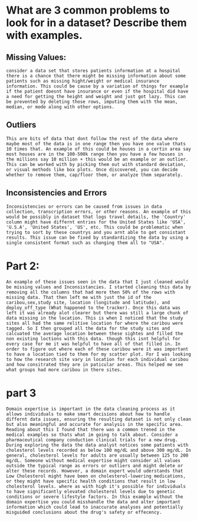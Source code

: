 # What are 3 common problems to look for in a dataset? Describe them with examples.
## Missing Values:
	consider a data set that stores patients information at a hospital there is a chance that there might be missing information about some patients such as missing hight/weight or medical insurance information. This could be cause by a variation of things for example if the patient doesnt have insurance or even if the hospital did have a need for getting the height and weight and just got lazy. This can be prevented by deleting those rows, imputing them with the mean, median, or mode along with other options.
## Outliers
	This are bits of data that dont follow the rest of the data where maybe most of the data is in one range then you have one value thats 10 times that. An example of this could be houses in a certin area say most houses are in the 100-500k range then you have a few houses in the millions say 10 million + this would be an example or an outlier. This can be worked with by picking them out with standard deviation, or visual methods like box plots. Once discovered, you can decide whether to remove them, cap/floor them, or analyze them separately.
## Inconsistencies and Errors
	Inconsistencies or errors can be caused from issues in data collection, transcription errors, or other reasons. An example of this would be possibly in dataset that logs travel details, the 'Country' column might have differnt entries for the United States like 'USA', 'U.S.A', 'United States', 'US', etc. This could be problematic when trying to sort by these countrys and you arnt able to get consistant results. This issue can be fixed by standardizing the data by using a single consistent format such as changing them all to "USA".
# Part 2:
	An example of these issues seen in the data that I just cleaned would be missing values and Inconsistancies. I started cleaning this data by removing all the columns that had more then 50% of the rows with missing data. That then left me with just the id of the caribou,sex,study site, location (longitude and latitude), and deploy_off_type (What happened to the tracker). Once this data was left it was already alot clearer but there was still a large chunk of data missing in the location. This is when I noticed that the study sites all had the same relitive location for where the caribou were tagged. So I then grouped all the data for the study sites and calcuated the average location between these sightes and filled the non existing loctions with this data. though this isnt helpful for every case for me it was helpful to have all of that filled in. In order to figure out where each of these caribou were it was important to have a location tied to them for my scatter plot. For I was looking to how the research site vary in location for each individual caribou and how consitrated they are in paticular areas. This helped me see what groups had more caribou in there sites.
# part 3
	Domain expertise is important in the data cleaning process as it allows individuals to make smart decisions about how to handle differnt data issues, ensuring the resulting dataset is not only clean but also meaningful and accurate for analysis in the specific area. Reading about this I found that there was a common trened in the medical examples so thats what im going to talk about. Consider a pharmaceutical company conduction clinical trials for a new drug. During exploring the data the data analyst notices some patients with cholesterol levels recorded as below 100 mg/dL and above 300 mg/dL. In general, cholesterol levels for adults are usually between 125 to 200 mg/dL. Someone without medical expertise might consider all values outside the typical range as errors or outliers and might delete or alter these records. However, a domain expert would uderstands that Low Cholesterol might have been on cholesterol-lowering medications, or they might have specific health conditions that result in low cholesterol levels. where as with high it's possible for individuals to have significantly elevated cholesterol levels due to genetic conditions or severe lifestyle factors. In this example without the domain expertise you could misshandle the data and alter important information which could lead to inaccurate analyses and potentially misguided conclusions about the drug's safety or effecency.